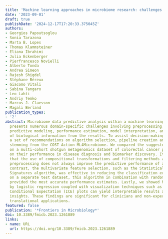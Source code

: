 ```yaml
---
title: 'Machine learning approaches in microbiome research: challenges and best practices'
date: '2023-09-01'
draft: true
publishDate: '2024-12-17T17:20:33.375045Z'
authors:
- Georgios Papoutsoglou
- Sonia Tarazona
- Marta B. Lopes
- Thomas Klammsteiner
- Eliana Ibrahimi
- Julia Eckenberger
- Pierfrancesco Novielli
- Alberto Tonda
- Andrea Simeon
- Rajesh Shigdel
- Stéphane Béreux
- Giacomo Vitali
- Sabina Tangaro
- Leo Lahti
- Andriy Temko
- Marcus J. Claesson
- Magali Berland
publication_types:
- '2'
abstract: Microbiome data predictive analysis within a machine learning (ML) workflow
  presents numerous domain-specific challenges involving preprocessing, feature selection,
  predictive modeling, performance estimation, model interpretation, and the extraction
  of biological information from the results. To assist decision-making, we offer
  a set of recommendations on algorithm selection, pipeline creation and evaluation,
  stemming from the COST Action ML4Microbiome. We compared the suggested approaches
  on a multi-cohort shotgun metagenomics dataset of colorectal cancer patients, focusing
  on their performance in disease diagnosis and biomarker discovery. It is demonstrated
  that the use of compositional transformations and filtering methods as part of data
  preprocessing does not always improve the predictive performance of a model. In
  contrast, the multivariate feature selection, such as the Statistically Equivalent
  Signatures algorithm, was effective in reducing the classification error. When validated
  on a separate test dataset, this algorithm in combination with random forest modeling,
  provided the most accurate performance estimates. Lastly, we showed how linear modeling
  by logistic regression coupled with visualization techniques such as Individual
  Conditional Expectation (ICE) plots can yield interpretable results and offer biological
  insights. These findings are significant for clinicians and non-experts alike in
  translational applications.
featured: false
publication: '*Frontiers in Microbiology*'
doi: 10.3389/fmicb.2023.1261889
links:
- name: URL
  url: https://doi.org/10.3389/fmicb.2023.1261889
---
```


